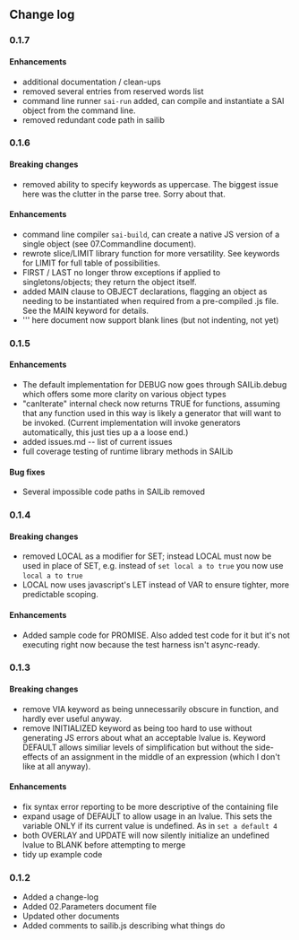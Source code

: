 ## Change log

### 0.1.7

#### Enhancements

 - additional documentation / clean-ups
 - removed several entries from reserved words list
 - command line runner `sai-run` added, can compile and instantiate a SAI object from the command line.
 - removed redundant code path in sailib

 
### 0.1.6

#### Breaking changes

 - removed ability to specify keywords as uppercase. The biggest issue here was the clutter in the parse tree. Sorry about that.

#### Enhancements

 - command line compiler `sai-build`, can create a native JS version of a single object (see 07.Commandline document).
 - rewrote slice/LIMIT library function for more versatility.  See keywords for LIMIT for full table of possibilities.
 - FIRST / LAST no longer throw exceptions if applied to singletons/objects; they return the object itself.
 - added MAIN clause to OBJECT declarations, flagging an object as needing to be instantiated when required from a pre-compiled .js file. See the MAIN keyword for details.
 - ''' here document now support blank lines (but not indenting, not yet)
 
 
### 0.1.5

#### Enhancements

 - The default implementation for DEBUG now goes through SAILib.debug which offers some more clarity on various object types
 - "canIterate" internal check now returns TRUE for functions, assuming that any function used in this way is likely a generator that will want to be invoked. (Current implementation will invoke generators automatically, this just ties up a a loose end.)
 - added issues.md -- list of current issues
 - full coverage testing of runtime library methods in SAILib
 
#### Bug fixes

 - Several impossible code paths in SAILib removed

 
### 0.1.4

#### Breaking changes

 - removed LOCAL as a modifier for SET; instead LOCAL must now be used in place of SET, e.g. instead of `set local a to true` you now use `local a to true` 
 - LOCAL now uses javascript's LET instead of VAR to ensure tighter, more predictable scoping.

#### Enhancements

 - Added sample code for PROMISE.  Also added test code for it but it's not executing right now because the test harness isn't async-ready.

 
### 0.1.3

#### Breaking changes

 - remove VIA keyword as being unnecessarily obscure in function, and hardly ever useful anyway.
 - remove INITIALIZED keyword as being too hard to use without generating JS errors about what an acceptable lvalue is. Keyword DEFAULT allows similiar levels of simplification but without the side-effects of an assignment in the middle of an expression (which I don't like at all anyway).

#### Enhancements

 - fix syntax error reporting to be more descriptive of the containing file
 - expand usage of DEFAULT to allow usage in an lvalue. This sets the variable ONLY if its current value is undefined. As in `set a default 4`
 - both OVERLAY and UPDATE will now silently initialize an undefined lvalue to BLANK before attempting to merge
 - tidy up example code


### 0.1.2 

- Added a change-log
- Added 02.Parameters document file
- Updated other documents
- Added comments to sailib.js describing what things do
